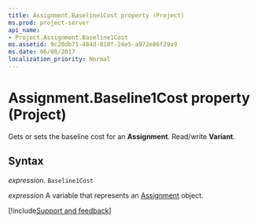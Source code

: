 ```yaml
---
title: Assignment.Baseline1Cost property (Project)
ms.prod: project-server
api_name:
- Project.Assignment.Baseline1Cost
ms.assetid: 9c20db71-484d-810f-24e5-a972e86f29a9
ms.date: 06/08/2017
localization_priority: Normal
---
```



# Assignment.Baseline1Cost property (Project)

Gets or sets the baseline cost for an  **Assignment**. Read/write **Variant**.


## Syntax

_expression_. `Baseline1Cost`

_expression_ A variable that represents an [Assignment](./Project.Assignment.md) object.

[!include[Support and feedback](~/includes/feedback-boilerplate.md)]